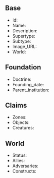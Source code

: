 ## Base
- <span class="text-field" data-tooltip="Text">Id</span>: 
- <span class="text-field" data-tooltip="Text">Name</span>: 
- <span class="text-field" data-tooltip="Text">Description</span>: 
- <span class="text-field" data-tooltip="Text">Supertype</span>: 
- <span class="text-field" data-tooltip="Text">Subtype</span>: 
- <span class="text-field" data-tooltip="Text">Image_URL</span>: 
- <span class="text-field" data-tooltip="Text">World</span>: 

## Foundation
- <span class="text-field" data-tooltip="Text">Doctrine</span>: 
- <span class="number-field" data-tooltip="Number, max: 0">Founding_date</span>: 
- <span class="link-field" data-tooltip="Single Institution">Parent_institution</span>: 

## Claims
- <span class="multi-link-field" data-tooltip="Multi Zone">Zones</span>: 
- <span class="multi-link-field" data-tooltip="Multi Object">Objects</span>: 
- <span class="multi-link-field" data-tooltip="Multi Creature">Creatures</span>: 

## World
- <span class="text-field" data-tooltip="Text">Status</span>: 
- <span class="multi-link-field" data-tooltip="Multi Institution">Allies</span>: 
- <span class="multi-link-field" data-tooltip="Multi Institution">Adversaries</span>: 
- <span class="multi-link-field" data-tooltip="Multi Construct">Constructs</span>: 

